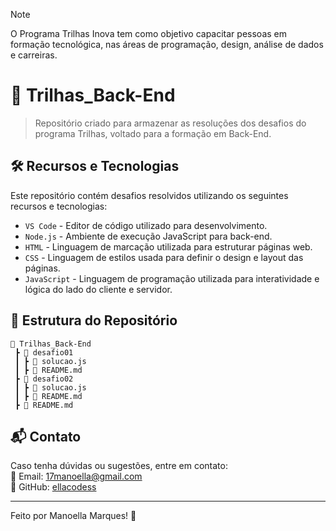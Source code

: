 > [!Note]
> O Programa Trilhas Inova tem como objetivo capacitar pessoas em formação
> tecnológica, nas áreas de programação, design, análise de dados e carreiras.

# 📌 Trilhas_Back-End

> Repositório criado para armazenar as resoluções dos desafios do programa Trilhas, voltado para a formação em Back-End.

## 🛠️ Recursos e Tecnologias

Este repositório contém desafios resolvidos utilizando os seguintes recursos e tecnologias:

- ```VS Code``` - Editor de código utilizado para desenvolvimento.
- ```Node.js``` - Ambiente de execução JavaScript para back-end.
- ```HTML``` - Linguagem de marcação utilizada para estruturar páginas web.
- ```CSS``` - Linguagem de estilos usada para definir o design e layout das páginas.
- ```JavaScript``` - Linguagem de programação utilizada para interatividade e lógica do lado do cliente e servidor.

## 📂 Estrutura do Repositório

```
📂 Trilhas_Back-End
 ┣ 📂 desafio01
 ┃ ┣ 📜 solucao.js
 ┃ ┣ 📜 README.md
 ┣ 📂 desafio02
 ┃ ┣ 📜 solucao.js
 ┃ ┣ 📜 README.md
 ┣ 📜 README.md
```

## 📬 Contato

Caso tenha dúvidas ou sugestões, entre em contato:  
📧 Email: [17manoella@gmail.com](#)  
🐙 GitHub: [ellacodess](https://github.com/ellacodess)  

---

Feito por Manoella Marques! 🌙
